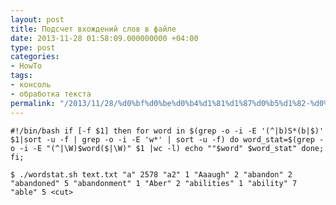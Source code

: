 ```yaml
---
layout: post
title: Подсчет вхождений слов в файле
date: 2013-11-28 01:58:09.000000000 +04:00
type: post
categories:
- HowTo
tags:
- консоль
- обработка текста
permalink: "/2013/11/28/%d0%bf%d0%be%d0%b4%d1%81%d1%87%d0%b5%d1%82-%d0%b2%d1%85%d0%be%d0%b6%d0%b4%d0%b5%d0%bd%d0%b8%d0%b9-%d1%81%d0%bb%d0%be%d0%b2-%d0%b2-%d1%84%d0%b0%d0%b9%d0%bb%d0%b5/"
---
```

```shell; gutter: true; first-line: 1; highlight: []
#!/bin/bash if [-f $1] then for word in $(grep -o -i -E '(^|b)S*(b|$)' $1|sort -u -f | grep -o -i -E 'w*' | sort -u -f) do word_stat=$(grep -o -i -E "(^|\W)$word($|\W)" $1 |wc -l) echo ""$word" $word_stat" done; fi;
```

```shell; gutter: true; first-line: 1; highlight: []
$ ./wordstat.sh text.txt "a" 2578 "a2" 1 "Aaaugh" 2 "abandon" 2 "abandoned" 5 "abandonment" 1 "Aber" 2 "abilities" 1 "ability" 7 "able" 5 <cut>
```
